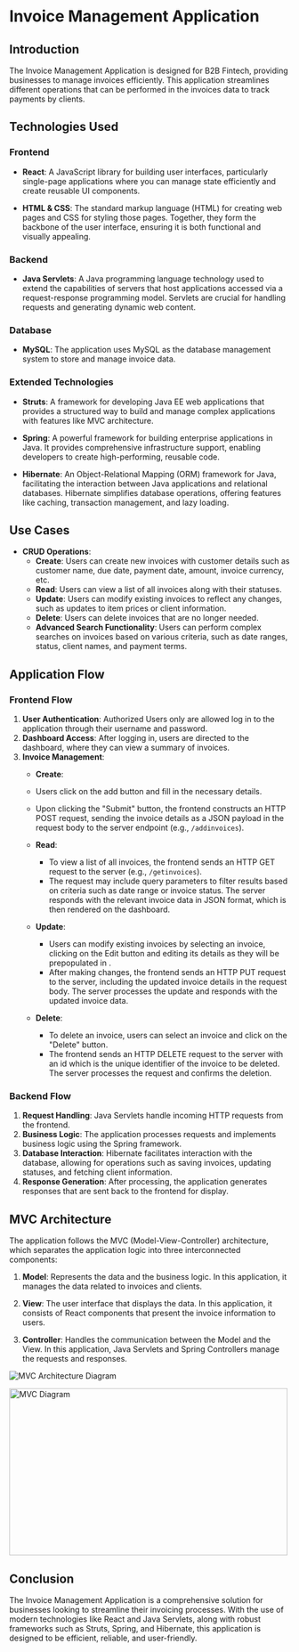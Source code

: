 # Invoice Management Application

## Introduction
The Invoice Management Application is designed for B2B Fintech, providing businesses to manage invoices efficiently. This application streamlines different operations that can be performed in the invoices data to track payments by clients.

## Technologies Used

### Frontend
- **React**: A JavaScript library for building user interfaces, particularly single-page applications where you can manage state efficiently and create reusable UI components.
  
- **HTML & CSS**: The standard markup language (HTML) for creating web pages and CSS for styling those pages. Together, they form the backbone of the user interface, ensuring it is both functional and visually appealing.

### Backend
- **Java Servlets**: A Java programming language technology used to extend the capabilities of servers that host applications accessed via a request-response programming model. Servlets are crucial for handling requests and generating dynamic web content.

### Database
- **MySQL**: The application uses MySQL as the database management system to store and manage invoice data.

### Extended Technologies
- **Struts**: A framework for developing Java EE web applications that provides a structured way to build and manage complex applications with features like MVC architecture.

- **Spring**: A powerful framework for building enterprise applications in Java. It provides comprehensive infrastructure support, enabling developers to create high-performing, reusable code.

- **Hibernate**: An Object-Relational Mapping (ORM) framework for Java, facilitating the interaction between Java applications and relational databases. Hibernate simplifies database operations, offering features like caching, transaction management, and lazy loading.

## Use Cases
- **CRUD Operations**:
  - **Create**: Users can create new invoices with customer details such as customer name, due date, payment date, amount, invoice currency, etc.
  - **Read**: Users can view a list of all invoices along with their statuses.
  - **Update**: Users can modify existing invoices to reflect any changes, such as updates to item prices or client information.
  - **Delete**: Users can delete invoices that are no longer needed.
  - **Advanced Search Functionality**: Users can perform complex searches on invoices based on various criteria, such as date ranges, status, client names, and payment terms.

## Application Flow

### Frontend Flow
1. **User Authentication**: Authorized Users only are allowed log in to the application through their username and password.
2. **Dashboard Access**: After logging in, users are directed to the dashboard, where they can view a summary of invoices.
3. **Invoice Management**:
    - **Create**: 
     - Users click on the add button and fill in the necessary details.
     - Upon clicking the "Submit" button, the frontend constructs an HTTP POST request, sending the invoice details as a JSON payload in the request body to the server endpoint (e.g., `/addinvoices`).

   - **Read**: 
     - To view a list of all invoices, the frontend sends an HTTP GET request to the server (e.g., `/getinvoices`).
     - The request may include query parameters to filter results based on criteria such as date range or invoice status. The server responds with the relevant invoice data in JSON format, which is then rendered on the dashboard.

   - **Update**: 
     - Users can modify existing invoices by selecting an invoice, clicking on the Edit button and editing its details as they will be prepopulated in .
     - After making changes, the frontend sends an HTTP PUT request to the server, including the updated invoice details in the request body. The server processes the update and responds with the updated invoice data.

   - **Delete**: 
     - To delete an invoice, users can select an invoice and click on the "Delete" button.
     - The frontend sends an HTTP DELETE request to the server with an id which is the unique identifier of the invoice to be deleted. The server processes the request and confirms the deletion.

### Backend Flow
1. **Request Handling**: Java Servlets handle incoming HTTP requests from the frontend.
2. **Business Logic**: The application processes requests and implements business logic using the Spring framework.
3. **Database Interaction**: Hibernate facilitates interaction with the database, allowing for operations such as saving invoices, updating statuses, and fetching client information.
4. **Response Generation**: After processing, the application generates responses that are sent back to the frontend for display.

## MVC Architecture
The application follows the MVC (Model-View-Controller) architecture, which separates the application logic into three interconnected components:

1. **Model**: Represents the data and the business logic. In this application, it manages the data related to invoices and clients.
   
2. **View**: The user interface that displays the data. In this application, it consists of React components that present the invoice information to users.
   
3. **Controller**: Handles the communication between the Model and the View. In this application, Java Servlets and Spring Controllers manage the requests and responses.

![MVC Architecture Diagram](https://miro.medium.com/v2/resize:fit:1100/format:webp/1*y8Z4MgBS_s8d4o26arDJ4w.png)

<img src="https://miro.medium.com/v2/resize:fit:1100/format:webp/1*y8Z4MgBS_s8d4o26arDJ4w.png" alt="MVC Diagram" width="500" height="300">

## Conclusion
The Invoice Management Application is a comprehensive solution for businesses looking to streamline their invoicing processes. With the use of modern technologies like React and Java Servlets, along with robust frameworks such as Struts, Spring, and Hibernate, this application is designed to be efficient, reliable, and user-friendly.
